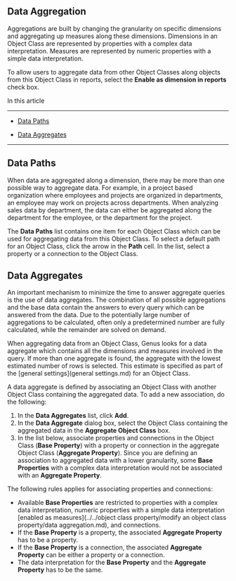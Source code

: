 ## Data Aggregation

Aggregations are built by changing the granularity on specific dimensions and aggregating up measures along these dimensions. Dimensions in an Object Class are represented by properties with a complex data interpretation. Measures are represented by numeric properties with a simple data interpretation.

To allow users to aggregate data from other Object Classes along objects from this Object Class in reports, select the **Enable as dimension in reports** check box.

In this article

* * *

*   [Data Paths](#data-paths)

*   [Data Aggregates](#data-aggregates)

* * *

## Data Paths

When data are aggregated along a dimension, there may be more than one possible way to aggregate data. For example, in a project based organization where employees and projects are organized in departments, an employee may work on projects across departments. When analyzing sales data by department, the data can either be aggregated along the department for the employee, or the department for the project.

The **Data Paths** list contains one item for each Object Class which can be used for aggregating data from this Object Class. To select a default path for an Object Class, click the arrow in the **Path** cell. In the list, select a property or a connection to the Object Class.



## Data Aggregates

An important mechanism to minimize the time to answer aggregate queries is the use of data aggregates. The combination of all possible aggregations and the base data contain the answers to every query which can be answered from the data. Due to the potentially large number of aggregations to be calculated, often only a predetermined number are fully calculated, while the remainder are solved on demand.

When aggregating data from an Object Class, Genus looks for a data aggregate which contains all the dimensions and measures involved in the query. If more than one aggregate is found, the aggregate with the lowest estimated number of rows is selected. This estimate is specified as part of the [general settings](general settings.md) for an Object Class.

A data aggregate is defined by associating an Object Class with another Object Class containing the aggregated data. To add a new association, do the following:

1.  In the **Data Aggregates** list, click **Add**.
2.  In the **Data Aggregate** dialog box, select the Object Class containing the aggregated data in the **Aggregate Object Class** box.
3.  In the list below, associate properties and connections in the Object Class (**Base Property**) with a property or connection in the aggregate Object Class (**Aggregate Property**). Since you are defining an association to aggregated data with a lower granularity, some **Base Properties** with a complex data interpretation would not be associated with an **Aggregate Property**.

The following rules applies for associating properties and connections:

*   Available **Base Properties** are restricted to properties with a complex data interpretation, numeric properties with a simple data interpretation [enabled as measures](../../object class property/modify an object class property/data aggregation.md), and connections.
*   If the **Base Property** is a property, the associated **Aggregate Property** has to be a property.
*   If the **Base Property** is a connection, the associated **Aggregate Property** can be either a property or a connection.
*   The data interpretation for the **Base Property** and the **Aggregate Property** has to be the same.

